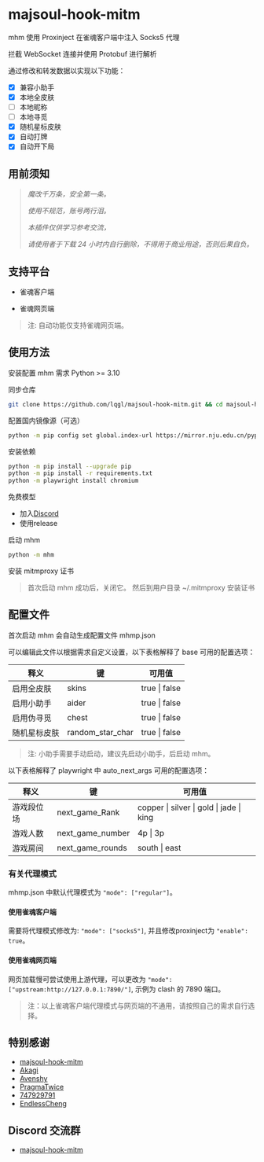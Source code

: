 # majsoul-hook-mitm

mhm 使用 Proxinject 在雀魂客户端中注入 Socks5 代理

拦截 WebSocket 连接并使用 Protobuf 进行解析

通过修改和转发数据以实现以下功能：

- [x] 兼容小助手
- [x] 本地全皮肤
- [ ] 本地昵称
- [ ] 本地寻觅
- [x] 随机星标皮肤
- [x] 自动打牌
- [x] 自动开下局

## 用前须知

> _魔改千万条，安全第一条。_
>
> _使用不规范，账号两行泪。_
>
> _本插件仅供学习参考交流，_
>
> _请使用者于下载 24 小时内自行删除，不得用于商业用途，否则后果自负。_

## 支持平台

- 雀魂客户端

- 雀魂网页端

> 注: 自动功能仅支持雀魂网页端。

## 使用方法

安装配置 mhm 需求 Python >= 3.10

同步仓库

```bash
git clone https://github.com/lqgl/majsoul-hook-mitm.git && cd majsoul-hook-mitm
```

配置国内镜像源（可选）

```bash
python -m pip config set global.index-url https://mirror.nju.edu.cn/pypi/web/simple
```

安装依赖

```bash
python -m pip install --upgrade pip
python -m pip install -r requirements.txt
python -m playwright install chromium
```

免费模型

- 加入[Discord](https://discord.gg/7gdfT7AYWJ)
- 使用release

启动 mhm

```bash
python -m mhm
```

安装 mitmproxy 证书

> 首次启动 mhm 成功后，关闭它。
> 然后到用户目录 ~/.mitmproxy 安装证书

## 配置文件

首次启动 mhm 会自动生成配置文件 mhmp.json

可以编辑此文件以根据需求自定义设置，以下表格解释了 base 可用的配置选项：

| 释义         | 键               | 可用值        |
| ------------ | ---------------- | ------------- |
| 启用全皮肤   | skins     | true \| false |
| 启用小助手   | aider     | true \| false |
| 启用伪寻觅   | chest     | true \| false |
| 随机星标皮肤 | random_star_char | true \| false |

> 注: 小助手需要手动启动，建议先启动小助手，后启动 mhm。

以下表格解释了 playwright 中 auto_next_args 可用的配置选项：

| 释义           | 键                    | 可用值                                   |
| -------------- | --------------------- | ---------------------------------------- |
| 游戏段位场     | next_game_Rank        | copper \| silver \| gold \| jade \| king |
| 游戏人数       | next_game_number      | 4p \| 3p                                 |
| 游戏房间       | next_game_rounds      | south \| east                            |

### 有关代理模式

mhmp.json 中默认代理模式为 `"mode": ["regular"]`。

#### 使用雀魂客户端

需要将代理模式修改为: `"mode": ["socks5"]`, 并且修改proxinject为 `"enable": true`。

#### 使用雀魂网页端

网页加载慢可尝试使用上游代理，可以更改为 `"mode": ["upstream:http://127.0.0.1:7890/"]`, 示例为 clash 的 7890 端口。

> 注：以上雀魂客户端代理模式与网页端的不通用，请按照自己的需求自行选择。

## 特别感谢

- [majsoul-hook-mitm](https://github.com/anosora233/majsoul-hook-mitm)
- [Akagi](https://github.com/shinkuan/Akagi)
- [Avenshy](https://github.com/Avenshy/mahjong-helper-majsoul-mitmproxy)
- [PragmaTwice](https://github.com/PragmaTwice/proxinject)
- [747929791](https://github.com/747929791/majsoul_wrapper)
- [EndlessCheng](https://github.com/EndlessCheng/mahjong-helper)

## Discord 交流群

- [majsoul-hook-mitm](https://discord.gg/7gdfT7AYWJ)
  
